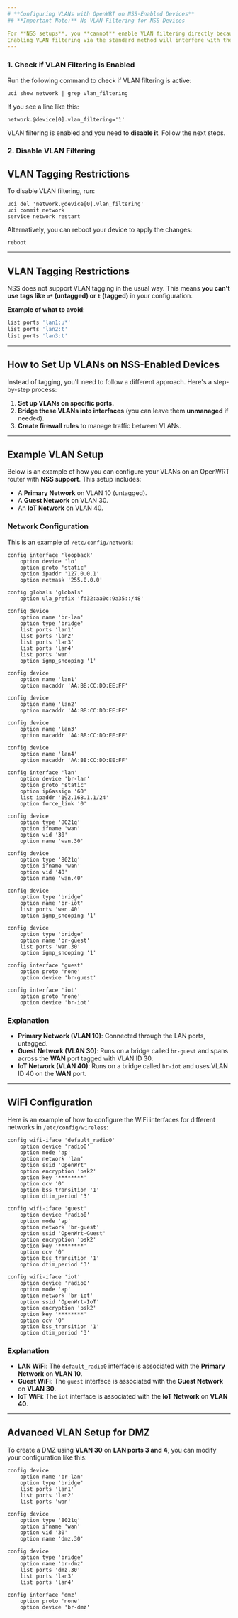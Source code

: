```yaml
---
# **Configuring VLANs with OpenWRT on NSS-Enabled Devices**
## **Important Note:** No VLAN Filtering for NSS Devices

For **NSS setups**, you **cannot** enable VLAN filtering directly because **NSS handles VLAN internally** through the module `kmod-qca-nss-drv-vlan-mgr`.
Enabling VLAN filtering via the standard method will interfere with the NSS. To check whether it's enabled, follow the steps below.
---
```


### 1. **Check if VLAN Filtering is Enabled**
Run the following command to check if VLAN filtering is active:
```vim
uci show network | grep vlan_filtering
```
If you see a line like this:
```vim
network.@device[0].vlan_filtering='1'
```
VLAN filtering is enabled and you need to **disable it**. Follow the next steps.

### 2. **Disable VLAN Filtering**
## **VLAN Tagging Restrictions**
To disable VLAN filtering, run:
```vim
uci del 'network.@device[0].vlan_filtering'
uci commit network
service network restart
```
Alternatively, you can reboot your device to apply the changes:
```vim
reboot
```
---
## **VLAN Tagging Restrictions**

NSS does not support VLAN tagging in the usual way. This means **you can't use tags like `u*` (untagged) or `t` (tagged)** in your configuration.

**Example of what to avoid**:
```bash
list ports 'lan1:u*'
list ports 'lan2:t'
list ports 'lan3:t'
```
---

## **How to Set Up VLANs on NSS-Enabled Devices**

Instead of tagging, you'll need to follow a different approach. Here's a step-by-step process:

1. **Set up VLANs on specific ports.**
2. **Bridge these VLANs into interfaces** (you can leave them **unmanaged** if needed).
3. **Create firewall rules** to manage traffic between VLANs.

---

## **Example VLAN Setup**

Below is an example of how you can configure your VLANs on an OpenWRT router with **NSS support**. This setup includes:

- A **Primary Network** on VLAN 10 (untagged).
- A **Guest Network** on VLAN 30.
- An **IoT Network** on VLAN 40.

### **Network Configuration**
This is an example of `/etc/config/network`:
```vim
config interface 'loopback'
    option device 'lo'
    option proto 'static'
    option ipaddr '127.0.0.1'
    option netmask '255.0.0.0'

config globals 'globals'
    option ula_prefix 'fd32:aa0c:9a35::/48'

config device
    option name 'br-lan'
    option type 'bridge'
    list ports 'lan1'
    list ports 'lan2'
    list ports 'lan3'
    list ports 'lan4'
    list ports 'wan'
    option igmp_snooping '1'

config device
    option name 'lan1'
    option macaddr 'AA:BB:CC:DD:EE:FF'

config device
    option name 'lan2'
    option macaddr 'AA:BB:CC:DD:EE:FF'

config device
    option name 'lan3'
    option macaddr 'AA:BB:CC:DD:EE:FF'

config device
    option name 'lan4'
    option macaddr 'AA:BB:CC:DD:EE:FF'

config interface 'lan'
    option device 'br-lan'
    option proto 'static'
    option ip6assign '60'
    list ipaddr '192.168.1.1/24'
    option force_link '0'

config device
    option type '8021q'
    option ifname 'wan'
    option vid '30'
    option name 'wan.30'

config device
    option type '8021q'
    option ifname 'wan'
    option vid '40'
    option name 'wan.40'

config device
    option type 'bridge'
    option name 'br-iot'
    list ports 'wan.40'
    option igmp_snooping '1'

config device
    option type 'bridge'
    option name 'br-guest'
    list ports 'wan.30'
    option igmp_snooping '1'

config interface 'guest'
    option proto 'none'
    option device 'br-guest'

config interface 'iot'
    option proto 'none'
    option device 'br-iot'
```
### **Explanation**

- **Primary Network (VLAN 10)**: Connected through the LAN ports, untagged.
- **Guest Network (VLAN 30)**: Runs on a bridge called `br-guest` and spans across the **WAN** port tagged with VLAN ID 30.
- **IoT Network (VLAN 40)**: Runs on a bridge called `br-iot` and uses VLAN ID 40 on the **WAN** port.
---

## **WiFi Configuration**

Here is an example of how to configure the WiFi interfaces for different networks in `/etc/config/wireless`:
```vim
config wifi-iface 'default_radio0'
    option device 'radio0'
    option mode 'ap'
    option network 'lan'
    option ssid 'OpenWrt'
    option encryption 'psk2'
    option key '********'
    option ocv '0'
    option bss_transition '1'
    option dtim_period '3'

config wifi-iface 'guest'
    option device 'radio0'
    option mode 'ap'
    option network 'br-guest'
    option ssid 'OpenWrt-Guest'
    option encryption 'psk2'
    option key '********'
    option ocv '0'
    option bss_transition '1'
    option dtim_period '3'

config wifi-iface 'iot'
    option device 'radio0'
    option mode 'ap'
    option network 'br-iot'
    option ssid 'OpenWrt-IoT'
    option encryption 'psk2'
    option key '********'
    option ocv '0'
    option bss_transition '1'
    option dtim_period '3'
```
### **Explanation**

- **LAN WiFi**: The `default_radio0` interface is associated with the **Primary Network** on **VLAN 10**.
- **Guest WiFi**: The `guest` interface is associated with the **Guest Network** on **VLAN 30**.
- **IoT WiFi**: The `iot` interface is associated with the **IoT Network** on **VLAN 40**.
---

## **Advanced VLAN Setup for DMZ**
To create a DMZ using **VLAN 30** on **LAN ports 3 and 4**, you can modify your configuration like this:
```vim
config device
    option name 'br-lan'
    option type 'bridge'
    list ports 'lan1'
    list ports 'lan2'
    list ports 'wan'

config device
    option type '8021q'
    option ifname 'wan'
    option vid '30'
    option name 'dmz.30'

config device
    option type 'bridge'
    option name 'br-dmz'
    list ports 'dmz.30'
    list ports 'lan3'
    list ports 'lan4'

config interface 'dmz'
    option proto 'none'
    option device 'br-dmz'
```
